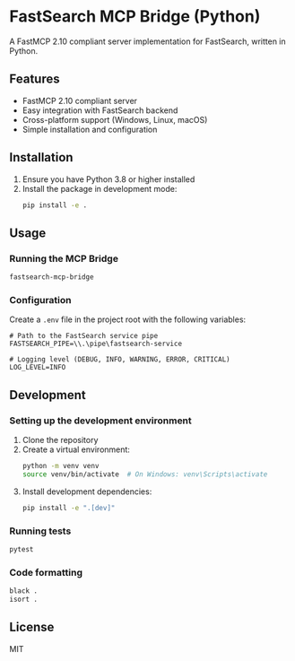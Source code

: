 # FastSearch MCP Bridge (Python)

A FastMCP 2.10 compliant server implementation for FastSearch, written in Python.

## Features

- FastMCP 2.10 compliant server
- Easy integration with FastSearch backend
- Cross-platform support (Windows, Linux, macOS)
- Simple installation and configuration

## Installation

1. Ensure you have Python 3.8 or higher installed
2. Install the package in development mode:
   ```bash
   pip install -e .
   ```

## Usage

### Running the MCP Bridge

```bash
fastsearch-mcp-bridge
```

### Configuration

Create a `.env` file in the project root with the following variables:

```env
# Path to the FastSearch service pipe
FASTSEARCH_PIPE=\\.\pipe\fastsearch-service

# Logging level (DEBUG, INFO, WARNING, ERROR, CRITICAL)
LOG_LEVEL=INFO
```

## Development

### Setting up the development environment

1. Clone the repository
2. Create a virtual environment:
   ```bash
   python -m venv venv
   source venv/bin/activate  # On Windows: venv\Scripts\activate
   ```
3. Install development dependencies:
   ```bash
   pip install -e ".[dev]"
   ```

### Running tests

```bash
pytest
```

### Code formatting

```bash
black .
isort .
```

## License

MIT
